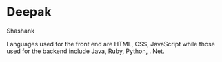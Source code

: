 <html>
<head>
<title> Hemant </title>
</head>
<body>

<h1> Deepak </h1>
<p> Shashank </p>

</body>
</html>
Languages used for the front end are HTML, CSS, JavaScript while those used for the backend include Java, Ruby, Python, . Net.
